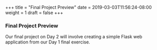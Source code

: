 +++
title = "Final Project Preview"
date = 2019-03-03T11:56:24-08:00
weight = 1
draft = false
+++

### Final Project Preview

Our final project on Day 2 will involve creating a simple Flask web application from our Day 1 final exercise.